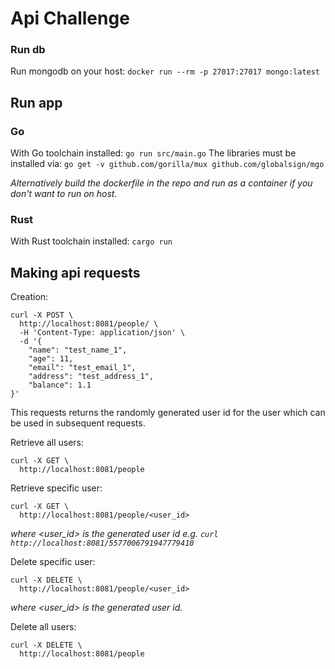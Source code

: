 # Api Challenge

### Run db
Run mongodb on your host:
`docker run --rm -p 27017:27017 mongo:latest`

## Run app
### Go
With Go toolchain installed:
`go run src/main.go`
The libraries must be installed via:
`go get -v github.com/gorilla/mux github.com/globalsign/mgo`

_Alternatively build the dockerfile in the repo and run as a container if you don't want to run on host._

### Rust
With Rust toolchain installed:
`cargo run`


## Making api requests
Creation:
```
curl -X POST \
  http://localhost:8081/people/ \
  -H 'Content-Type: application/json' \
  -d '{
	"name": "test_name_1",
	"age": 11,
	"email": "test_email_1",
	"address": "test_address_1",
	"balance": 1.1
}'
```
This requests returns the randomly generated user id for the user which can be used in subsequent requests.

Retrieve all users:
```
curl -X GET \
  http://localhost:8081/people
```

Retrieve specific user:
```
curl -X GET \
  http://localhost:8081/people/<user_id>
```
_where <user_id> is the generated user id e.g. `curl http://localhost:8081/5577006791947779410`_


Delete specific user:
```
curl -X DELETE \
  http://localhost:8081/people/<user_id>
```
_where <user_id> is the generated user id._

Delete all users:
```
curl -X DELETE \
  http://localhost:8081/people
```
